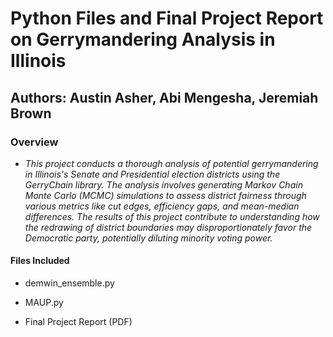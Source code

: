 # Python Files and Final Project Report on Gerrymandering Analysis in Illinois


## Authors: Austin Asher, Abi Mengesha, Jeremiah Brown




### Overview

* *This project conducts a thorough analysis of potential gerrymandering in Illinois's Senate and Presidential election districts using the GerryChain library. The analysis involves generating Markov Chain Monte Carlo (MCMC) simulations to assess district fairness through various metrics like cut edges, efficiency gaps, and mean-median differences. The results of this project contribute to understanding how the redrawing of district boundaries may disproportionately favor the Democratic party, potentially diluting minority voting power.*


#### Files Included


* demwin_ensemble.py

* MAUP.py

* Final Project Report (PDF)




